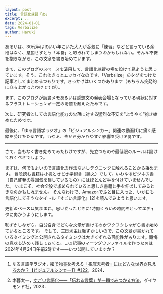 ```yaml
---
layout: post
title: 言語化練習「あ」
excerpt: ..
date: 2024-01-01
tags: Verbalize
author: Haruki
---
```


あるいは、30代半ばのいい年こいた大人が呑気に「練習」などと言っている余裕はなく、意図せずとも「本番」と取られてしまうのかもしれない。そんな不安を抱きながら、この文章を書き始めています。

さて、このブログのスペースを活用して、言語化練習の場を設けて見ようと思っています。そう、これはきっとエッセイなのです。「Verbalize」のタグをつけた記事としてまとめるつもりです。きっかけはいくつかあります（もちろん突発的に立ち上がったわけですが）。

まず、このブログが読書メモあるいは感想文の発表会場となっている現状に対するフラストレーションが一定の閾値を超えたためです。
<!---
このブログを作ってから２年が経ちそうだが本来の目的（動機はなんだったか）
SNSとかで発信しづらいなと思った内容を書いておけないか、と思った
読書のまとめはそのなかのイチコンテンツに過ぎないはずだった
でも、恩恵はあると感じた
・自分の文章を推敲する機会、非常に勉強になる
・感想を書くために思い出す作業が生まれる
とはいえ、最近作業感、マンネリ化が…
もうちょっと自由に文章を書く機会があってもよいのではないか
-->

次に、研究者としての言語化能力の欠落に対する猛烈な不安を"ようやく"抱き始めたためです。
<!---
文章を書くことは苦手でも嫌いでもないが言語化能力はとても低いと感じている
・たとえば、この記事を書き始めた際、全体の構成は頭に浮かんでいる
・まずは書きたい内容をコメントで羅列していくという方法も自分の中で確立できている
・いわゆる定番の文章構成を使ってみよう、ところどことでチョケてみようというコンセプトも持っている
・しかし、そこからさらに一歩が進めていないように感じる

特に、考えたことを言葉にする、言葉にしながら考えるという2点に興味
前者はもちろん、文章を書く過程で後者も鍛えらえるのではないかという期待
そもそもこれが然るべき不安なのかどうか、自省の意味も込めて書く
意外とできているのかもしれない
-->

最後に、「ゆる言語学ラジオ」の「ビジュアルシンカー」関連の動画[1]に痛く感銘を受けたためです。いやぁ、昔から分かりやすく影響を受ける男です。
<!---
たぶん私は視覚思考者（退避）
聞く・読む（入力）のチャンネルに言語が言語として入ってこないことがよくある
・情景を思い描けない小説を読むのが非常に苦手
・美術作品のキャプションの情報が断片的にしか入ってこない、ただし好きな作品は明確にある
話す・書く（出力）のノイズがひどい
・年を取るにつれてしゃべることに対する苦手意識は軽減、むしろどんどんしゃべり続けてしまう（聞いてくれる人が多くなったことも理由のひとつだと思うが）
・ただし、まとまりがない、自分が直前に発した言葉との整合性がとっさにとれないことがある
諦めてしまうのも手なのかもしれないが、勉強はしてみたいと思った
-->

---

さて、当もなく書き始めてみたわけですが、先立つものや最低限のルールは設けておくべきでしょう。

まずは、何でもよいので言語化の作法ないしテクニックに触れることから始めます。
普段読む書籍は小説ときどき学術書（論文）でして、いわゆるビジネス書（自己啓発の雰囲気を醸しているもの）にはほとんど手を付けていませんでした。
いまこそ、社会全般で求められていると思しき書籍に手を伸ばしてみるときなのかもしれません。
そんなわけで、Amazonでふと目に入った、いかにも言語化してそうなタイトル『すごい言語化』[2]を読んでみようと思います。
<!---
これ、動機の一つになった「ゆる言語学ラジオ」の内容に反するような気もしている、でもやってみよう
-->
更新のペースは気ままに。思い立ったときに1時間ぐらいの時間をとってエディタに向かうようにします。


恥ずかしながら、自分自身でどんな文章が書けるのかワクワクしながら書き始めているところです。
そして、三日坊主は恥ずかしいので、この文章が書かれているタイミングと公開されるタイミングは大きくずれる可能性があります。懺悔の意味も込めて残しておくと、この記事のマークダウンファイルを作ったのは2024年4月24日午前2時です――いつ公開していますか？

---

1. ゆる言語学ラジオ，[絵で物事を考える「視覚思考者」にはどんな世界が見えるのか？【ビジュアルシンカー1】#322](https://www.youtube.com/watch?v=5NJ_tKtvjCs)，2024．

2. 木暮太一，[すごい言語化――「伝わる言葉」が一瞬でみつかる方法](https://www.diamond.co.jp/book/9784478117835.html)，ダイヤモンド社，2023．
